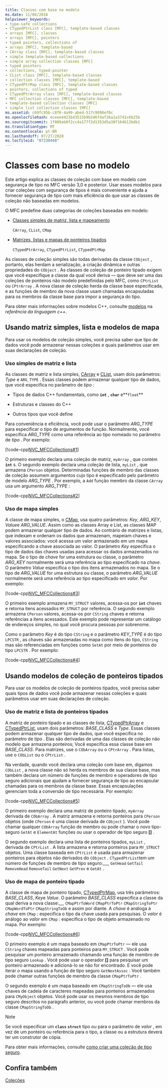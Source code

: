 ```yaml
---
title: Classes com base no modelo
ms.date: 11/04/2016
helpviewer_keywords:
- type-safe collections
- CTypedPtrList class [MFC], template-based classes
- arrays [MFC], classes
- arrays [MFC], pointers
- typed pointers, collections of
- arrays [MFC], template-based
- CArray class [MFC], template-based classes
- simple template-based collections
- simple array collection classes [MFC]
- typed pointers
- collections, typed-pointer
- CList class [MFC], template-based classes
- collection classes [MFC], template-based
- CTypedPtrMap class [MFC], template-based classes
- pointers, collections of typed
- CTypedPtrArray class [MFC], template-based classes
- MFC collection classes [MFC], template-based
- template-based collection classes [MFC]
- simple list collection classes [MFC]
ms.assetid: c69fc95b-c8f6-4a99-abed-517c9898ef0c
ms.openlocfilehash: eceee4421b43515b9b246f4af26a1a3741c6b25b
ms.sourcegitcommit: 1f009ab0f2cc4a177f2d1353d5a38f164612bdb1
ms.translationtype: MT
ms.contentlocale: pt-BR
ms.lasthandoff: 07/27/2020
ms.locfileid: "87230448"
---
```

# <a name="template-based-classes"></a>Classes com base no modelo

Este artigo explica as classes de coleção com base em modelo com segurança de tipo no MFC versão 3,0 e posterior. Usar esses modelos para criar coleções com segurança de tipos é mais conveniente e ajuda a fornecer segurança de tipo com mais eficiência do que usar as classes de coleção não baseadas em modelos.

O MFC predefine duas categorias de coleções baseadas em modelo:

- [Classes simples de matriz, lista e mapeamento](#_core_using_simple_array.2c_.list.2c_.and_map_templates)

   `CArray`, `CList`, `CMap`

- [Matrizes, listas e mapas de ponteiros tipados](#_core_using_typed.2d.pointer_collection_templates)

   `CTypedPtrArray`, `CTypedPtrList`, `CTypedPtrMap`

As classes de coleção simples são todas derivadas da classe `CObject` , portanto, elas herdam a serialização, a criação dinâmica e outras propriedades do `CObject` . As classes de coleção de ponteiro tipado exigem que você especifique a classe da qual você deriva — que deve ser uma das coleções de ponteiros não modelo predefinidas pelo MFC, como `CPtrList` ou `CPtrArray` . A nova classe de coleção herda da classe base especificada, e as funções de membro da nova classe usam chamadas encapsuladas para os membros da classe base para impor a segurança do tipo.

Para obter mais informações sobre modelos C++, consulte [modelos](../cpp/templates-cpp.md) na *referência da linguagem c++*.

## <a name="using-simple-array-list-and-map-templates"></a><a name="_core_using_simple_array.2c_.list.2c_.and_map_templates"></a>Usando matriz simples, lista e modelos de mapa

Para usar os modelos de coleção simples, você precisa saber que tipo de dados você pode armazenar nessas coleções e quais parâmetros usar em suas declarações de coleção.

### <a name="simple-array-and-list-usage"></a><a name="_core_simple_array_and_list_usage"></a>Uso simples de matriz e lista

As classes de matriz e lista simples, [CArray](../mfc/reference/carray-class.md) e [CList](../mfc/reference/clist-class.md), usam dois parâmetros: *Type* e `ARG_TYPE` . Essas classes podem armazenar qualquer tipo de dados, que você especifica no parâmetro de *tipo* :

- Tipos de dados C++ fundamentais, como **`int`** , **`char`** e**`float`**

- Estruturas e classes do C++

- Outros tipos que você define

Para conveniência e eficiência, você pode usar o parâmetro *ARG_TYPE* para especificar o tipo de argumentos de função. Normalmente, você especifica *ARG_TYPE* como uma referência ao tipo nomeado no parâmetro de *tipo* . Por exemplo:

[!code-cpp[NVC_MFCCollections#1](../mfc/codesnippet/cpp/template-based-classes_1.cpp)]

O primeiro exemplo declara uma coleção de matriz, `myArray` , que contém **`int`** s. O segundo exemplo declara uma coleção de lista, `myList` , que armazena `CPerson` objetos. Determinadas funções de membro das classes de coleção assumem argumentos cujo tipo é especificado pelo parâmetro de modelo *ARG_TYPE* . Por exemplo, a `Add` função membro da classe `CArray` usa um argumento *ARG_TYPE* :

[!code-cpp[NVC_MFCCollections#2](../mfc/codesnippet/cpp/template-based-classes_2.cpp)]

### <a name="simple-map-usage"></a><a name="_core_simple_map_usage"></a>Uso de mapa simples

A classe de mapa simples, o [CMap](../mfc/reference/cmap-class.md), usa quatro parâmetros: *Key*, *ARG_KEY*, *Value*e *ARG_VALUE*. Assim como as classes Array e List, as classes MAP podem armazenar qualquer tipo de dados. Ao contrário de matrizes e listas, que indexam e ordenam os dados que armazenam, mapeiam chaves e valores associados: você acessa um valor armazenado em um mapa especificando a chave associada ao valor. O parâmetro *Key* especifica o tipo de dados das chaves usadas para acessar os dados armazenados no mapa. Se o tipo de *chave* for uma estrutura ou classe, o parâmetro *ARG_KEY* normalmente será uma referência ao tipo especificado na *chave*. O parâmetro *Value* especifica o tipo dos itens armazenados no mapa. Se o tipo de *ARG_VALUE* for uma estrutura ou classe, o parâmetro *ARG_VALUE* normalmente será uma referência ao tipo especificado em *valor*. Por exemplo:

[!code-cpp[NVC_MFCCollections#3](../mfc/codesnippet/cpp/template-based-classes_3.cpp)]

O primeiro exemplo armazena `MY_STRUCT` valores, acessa-os por **`int`** chaves e retorna itens acessados `MY_STRUCT` por referência. O segundo exemplo armazena `CPerson` valores, acessa-os por `CString` chaves e retorna referências a itens acessados. Este exemplo pode representar um catálogo de endereços simples, no qual você procura pessoas por sobrenome.

Como o parâmetro *Key* é do tipo `CString` e o parâmetro *KEY_TYPE* é do tipo `LPCSTR` , as chaves são armazenadas no mapa como itens do tipo, `CString` mas são referenciadas em funções como `SetAt` por meio de ponteiros do tipo `LPCSTR` . Por exemplo:

[!code-cpp[NVC_MFCCollections#4](../mfc/codesnippet/cpp/template-based-classes_4.cpp)]

## <a name="using-typed-pointer-collection-templates"></a><a name="_core_using_typed.2d.pointer_collection_templates"></a>Usando modelos de coleção de ponteiros tipados

Para usar os modelos de coleção de ponteiros tipados, você precisa saber quais tipos de dados você pode armazenar nessas coleções e quais parâmetros usar em suas declarações de coleção.

### <a name="typed-pointer-array-and-list-usage"></a><a name="_core_typed.2d.pointer_array_and_list_usage"></a>Uso de matriz e lista de ponteiros tipados

A matriz de ponteiro tipado e as classes de lista, [CTypedPtrArray](../mfc/reference/ctypedptrarray-class.md) e [CTypedPtrList](../mfc/reference/ctypedptrlist-class.md), usam dois parâmetros: *BASE_CLASS* e *Type*. Essas classes podem armazenar qualquer tipo de dados, que você especifica no parâmetro de *tipo* . Elas são derivadas de uma das classes de coleção não modelo que armazena ponteiros; Você especifica essa classe base em *BASE_CLASS*. Para matrizes, use o `CObArray` ou o `CPtrArray` . Para listas, use o `CObList` ou o `CPtrList` .

Na verdade, quando você declara uma coleção com base em, digamos `CObList` , a nova classe não só herda os membros de sua classe base, mas também declara um número de funções de membro e operadores de tipo seguro adicionais que ajudam a fornecer segurança de tipo ao encapsular chamadas para os membros da classe base. Essas encapsulações gerenciam toda a conversão de tipo necessária. Por exemplo:

[!code-cpp[NVC_MFCCollections#5](../mfc/codesnippet/cpp/template-based-classes_5.cpp)]

O primeiro exemplo declara uma matriz de ponteiro tipado, `myArray` derivada de `CObArray` . A matriz armazena e retorna ponteiros para `CPerson` objetos (onde `CPerson` é uma classe derivada de `CObject` ). Você pode chamar qualquer `CObArray` função de membro ou pode chamar o novo tipo-seguro `GetAt` e `ElementAt` funções ou usar o operador de tipo seguro **[]** .

O segundo exemplo declara uma lista de ponteiros tipados, `myList` , derivada de `CPtrList` . A lista armazena e retorna ponteiros para `MY_STRUCT` objetos. Uma classe baseada em `CPtrList` é usada para armazenar ponteiros para objetos não derivados do `CObject` . `CTypedPtrList`tem um número de funções de membro de tipo seguro:,,,,, `GetHead` `GetTail` `RemoveHead` `RemoveTail` `GetNext` `GetPrev` e `GetAt` .

### <a name="typed-pointer-map-usage"></a><a name="_core_typed.2d.pointer_map_usage"></a>Uso de mapa de ponteiro tipado

A classe de mapa de ponteiro tipado, [CTypedPtrMap](../mfc/reference/ctypedptrmap-class.md), usa três parâmetros: *BASE_CLASS*, *Key*e *Value*. O parâmetro *BASE_CLASS* especifica a classe da qual deriva a nova classe:,,,, `CMapPtrToWord` `CMapPtrToPtr` `CMapStringToPtr` `CMapWordToPtr` `CMapStringToOb` e assim por diante. A *chave* é análoga à *chave* em `CMap` : especifica o tipo da chave usada para pesquisas. O *valor* é análogo ao *valor* em `CMap` : especifica o tipo de objeto armazenado no mapa. Por exemplo:

[!code-cpp[NVC_MFCCollections#6](../mfc/codesnippet/cpp/template-based-classes_6.cpp)]

O primeiro exemplo é um mapa baseado em `CMapPtrToPtr` — ele usa `CString` chaves mapeadas para ponteiros para `MY_STRUCT` . Você pode pesquisar um ponteiro armazenado chamando uma função de membro de tipo seguro `Lookup` . Você pode usar o operador **[]** para pesquisar um ponteiro armazenado e adicioná-lo se não for encontrado. E você pode iterar o mapa usando a função de tipo seguro `GetNextAssoc` . Você também pode chamar outras funções de membro da classe `CMapPtrToPtr` .

O segundo exemplo é um mapa baseado em `CMapStringToOb` — ele usa chaves de cadeia de caracteres mapeadas para ponteiros armazenados para `CMyObject` objetos. Você pode usar os mesmos membros de tipo seguro descritos no parágrafo anterior, ou você pode chamar membros da classe `CMapStringToOb` .

> [!NOTE]
> Se você especificar um **`class`** **`struct`** tipo ou para o parâmetro de *valor* , em vez de um ponteiro ou referência para o tipo, a classe ou a estrutura deverá ter um construtor de cópia.

Para obter mais informações, consulte [como criar uma coleção de tipo seguro](../mfc/how-to-make-a-type-safe-collection.md).

## <a name="see-also"></a>Confira também

[Coleções](../mfc/collections.md)
